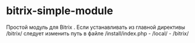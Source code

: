 bitrix-simple-module
====================

Простой модуль для Bitrix . Если устанавливать из главной директивы /bitrix/ следует изменить путь в файле /install/index.php - /local/ - /bitrix/
